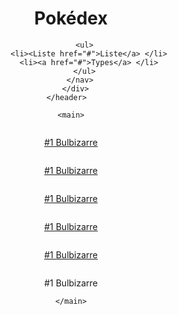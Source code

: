 <!DOCTYPE html>
<html lang="en">
  <head>
    <meta charset="UTF-8" />
    <meta name="viewport" content="width=device-width, initial-scale=1.0" />
    <link rel="preconnect" href="https://fonts.googleapis.com">
<link rel="preconnect" href="https://fonts.gstatic.com" crossorigin>
<link href="https://fonts.googleapis.com/css2?family=Bree+Serif&display=swap" rel="stylesheet">
    <link rel="stylesheet" href="css/style.css">
    <title>Pokedex</title>
  </head>
<body>
    <header class="header">
      <div class="title">
        <h1>Pokédex</h1>
      </div>
      <div>
        <nav class="navigation">
            
          <ul>
            <li><Liste href="#">Liste</a> </li>
            <li><a href="#">Types</a> </li>
          </ul>
        </nav>
      </div>
    </header>  
    
    <main>
<div class="main-container">
    
<div class="container-dex">
<img src="img/1.png" alt="">
<a href=""><p>#1 Bulbizarre
</p></a>
</div>
<div class="container-dex">
    <img src="img/2.png" alt="">
    <a href=""><p>#1 Bulbizarre
    </p>   </a>
</div>
<div class="container-dex">
    <img src="img/3.png" alt="">
    <a href=""><p>#1 Bulbizarre
    </p>    </a>
</div>
<div class="container-dex">
    <img src="img/4.png" alt="">
    <a href=""><p>#1 Bulbizarre
    </p></a>
</div>
<div class="container-dex">
    <img src="img/5.png" alt="">
    <a href=""><p>#1 Bulbizarre
    </p></a>
</div>
    <div class="container-dex">
        <img src="img/6.png" alt="">
        <a href=""></a><p>#1 Bulbizarre
        </p>   
    </div>

</div>

    </main>
  </body>
  
  
</html>
